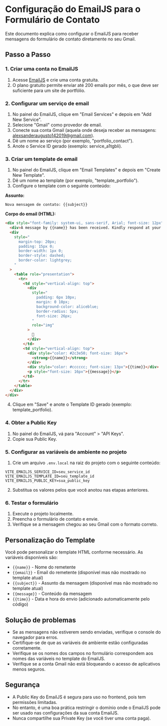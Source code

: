 # Configuração do EmailJS para o Formulário de Contato

Este documento explica como configurar o EmailJS para receber mensagens do formulário de contato diretamente no seu Gmail.

## Passo a Passo

### 1. Criar uma conta no EmailJS

1. Acesse [EmailJS](https://www.emailjs.com/) e crie uma conta gratuita.
2. O plano gratuito permite enviar até 200 emails por mês, o que deve ser suficiente para um site de portfólio.

### 2. Configurar um serviço de email

1. No painel do EmailJS, clique em "Email Services" e depois em "Add New Service".
2. Selecione "Gmail" como provedor de email.
3. Conecte sua conta Gmail (aquela onde deseja receber as mensagens: alexsanderaugusto142019@gmail.com).
4. Dê um nome ao serviço (por exemplo, "portfolio_contact").
5. Anote o Service ID gerado (exemplo: service_a1tgbli).

### 3. Criar um template de email

1. No painel do EmailJS, clique em "Email Templates" e depois em "Create New Template".
2. Dê um nome ao template (por exemplo, "template_portfolio").
3. Configure o template com o seguinte conteúdo:

**Assunto:**
```
Nova mensagem de contato: {{subject}}
```

**Corpo do email (HTML):**
```html
<div style="font-family: system-ui, sans-serif, Arial; font-size: 12px">
  <div>A message by {{name}} has been received. Kindly respond at your earliest convenience.</div>
  <div
    style="
      margin-top: 20px;
      padding: 15px 0;
      border-width: 1px 0;
      border-style: dashed;
      border-color: lightgrey;
    "
  >
    <table role="presentation">
      <tr>
        <td style="vertical-align: top">
          <div
            style="
              padding: 6px 10px;
              margin: 0 10px;
              background-color: aliceblue;
              border-radius: 5px;
              font-size: 26px;
            "
            role="img"
          >
            👤
          </div>
        </td>
        <td style="vertical-align: top">
          <div style="color: #2c3e50; font-size: 16px">
            <strong>{{name}}</strong>
          </div>
          <div style="color: #cccccc; font-size: 13px">{{time}}</div>
          <p style="font-size: 16px">{{message}}</p>
        </td>
      </tr>
    </table>
  </div>
</div>
```

4. Clique em "Save" e anote o Template ID gerado (exemplo: template_portfolio).

### 4. Obter a Public Key

1. No painel do EmailJS, vá para "Account" > "API Keys".
2. Copie sua Public Key.

### 5. Configurar as variáveis de ambiente no projeto

1. Crie um arquivo `.env.local` na raiz do projeto com o seguinte conteúdo:

```
VITE_EMAILJS_SERVICE_ID=seu_service_id
VITE_EMAILJS_TEMPLATE_ID=seu_template_id
VITE_EMAILJS_PUBLIC_KEY=sua_public_key
```

2. Substitua os valores pelos que você anotou nas etapas anteriores.

### 6. Testar o formulário

1. Execute o projeto localmente.
2. Preencha o formulário de contato e envie.
3. Verifique se a mensagem chegou ao seu Gmail com o formato correto.

## Personalização do Template

Você pode personalizar o template HTML conforme necessário. As variáveis disponíveis são:

- `{{name}}` - Nome do remetente
- `{{email}}` - Email do remetente (disponível mas não mostrado no template atual)
- `{{subject}}` - Assunto da mensagem (disponível mas não mostrado no template atual)
- `{{message}}` - Conteúdo da mensagem
- `{{time}}` - Data e hora do envio (adicionado automaticamente pelo código)

## Solução de problemas

- Se as mensagens não estiverem sendo enviadas, verifique o console do navegador para erros.
- Certifique-se de que as variáveis de ambiente estão configuradas corretamente.
- Verifique se os nomes dos campos no formulário correspondem aos nomes das variáveis no template do EmailJS.
- Verifique se a conta Gmail não está bloqueando o acesso de aplicativos menos seguros.

## Segurança

- A Public Key do EmailJS é segura para uso no frontend, pois tem permissões limitadas.
- No entanto, é uma boa prática restringir o domínio onde o EmailJS pode ser usado nas configurações da sua conta EmailJS.
- Nunca compartilhe sua Private Key (se você tiver uma conta paga). 
